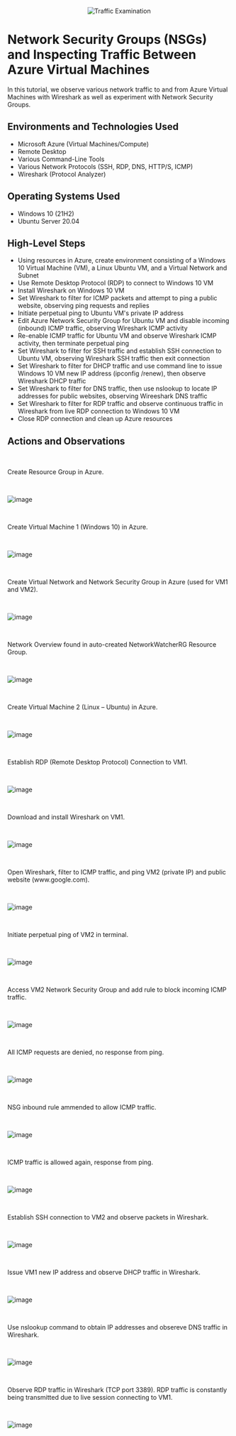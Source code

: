 <p align="center">
<img src="https://i.imgur.com/Ua7udoS.png" alt="Traffic Examination"/>
</p>

<h1>Network Security Groups (NSGs) and Inspecting Traffic Between Azure Virtual Machines</h1>
In this tutorial, we observe various network traffic to and from Azure Virtual Machines with Wireshark as well as experiment with Network Security Groups. <br />

<h2>Environments and Technologies Used</h2>

- Microsoft Azure (Virtual Machines/Compute)
- Remote Desktop
- Various Command-Line Tools
- Various Network Protocols (SSH, RDP, DNS, HTTP/S, ICMP)
- Wireshark (Protocol Analyzer)

<h2>Operating Systems Used </h2>

- Windows 10 (21H2)
- Ubuntu Server 20.04

<h2>High-Level Steps</h2>

- Using resources in Azure, create environment consisting of a Windows 10 Virtual Machine (VM), a Linux Ubuntu VM, and a Virtual Network and Subnet
- Use Remote Desktop Protocol (RDP) to connect to Windows 10 VM
- Install Wireshark on Windows 10 VM
- Set Wireshark to filter for ICMP packets and attempt to ping a public website, observing ping requests and replies
- Initiate perpetual ping to Ubuntu VM's private IP address
- Edit Azure Network Security Group for Ubuntu VM and disable incoming (inbound) ICMP traffic, observing Wireshark ICMP activity
- Re-enable ICMP traffic for Ubuntu VM and observe Wireshark ICMP activity, then terminate perpetual ping
- Set Wireshark to filter for SSH traffic and establish SSH connection to Ubuntu VM, observing Wireshark SSH traffic then exit connection
- Set Wireshark to filter for DHCP traffic and use command line to issue Windows 10 VM new IP address (ipconfig /renew), then observe Wireshark DHCP traffic
- Set Wireshark to filter for DNS traffic, then use nslookup to locate IP addresses for public websites, observing Wireeshark DNS traffic
- Set Wireshark to filter for RDP traffic and observe continuous traffic in Wireshark from live RDP connection to Windows 10 VM
- Close RDP connection and clean up Azure resources

<h2>Actions and Observations</h2>
<br />
<p>
Create Resource Group in Azure.
</p>
<br />

![image](https://github.com/yohan-perera/azure-network-protocols/assets/156178441/23c537fe-f24f-4693-8ba0-b97996c06f14)

<br />
<p>
Create Virtual Machine 1 (Windows 10) in Azure.
</p>
<br />

![image](https://github.com/yohan-perera/azure-network-protocols/assets/156178441/885620c0-0420-487c-91ee-78a28d57af1c)

<br />
<p>
Create Virtual Network and Network Security Group in Azure (used for VM1 and VM2).
</p>
<br />

![image](https://github.com/yohan-perera/azure-network-protocols/assets/156178441/0b4fec17-f509-4ec7-ba13-015a43b4c814)

<br />
<p>
Network Overview found in auto-created NetworkWatcherRG Resource Group.
</p>
<br />

![image](https://github.com/yohan-perera/azure-network-protocols/assets/156178441/d59eadda-7412-40f3-bc2a-fa03b8e46465)

<br />
<p>
Create Virtual Machine 2 (Linux – Ubuntu) in Azure.
</p>
<br />

![image](https://github.com/yohan-perera/azure-network-protocols/assets/156178441/1f0cfb12-7f80-49e9-9f8c-bcb1c9fa9efa)

<br />
<p>
Establish RDP (Remote Desktop Protocol) Connection to VM1.
</p>
<br />

![image](https://github.com/yohan-perera/azure-network-protocols/assets/156178441/6f467afb-4044-475d-bfa6-9c66016c5cef)

<br />
<p>
Download and install Wireshark on VM1.
</p>
<br />

![image](https://github.com/yohan-perera/azure-network-protocols/assets/156178441/a7453233-aed0-47f3-ade9-8a4c2a4a3d9d)

<br />
<p>
Open Wireshark, filter to ICMP traffic, and ping VM2 (private IP) and public website (www.google.com).
</p>
<br />

![image](https://github.com/yohan-perera/azure-network-protocols/assets/156178441/804abe5a-53b3-490c-b81f-8e7016fae8c2)

<br />
<p>
Initiate perpetual ping of VM2 in terminal.
</p>
<br />

![image](https://github.com/yohan-perera/azure-network-protocols/assets/156178441/6a97b4ee-ebc5-4c63-892c-f43b10b72271)

<br />
<p>
Access VM2 Network Security Group and add rule to block incoming ICMP traffic.
</p>
<br />

![image](https://github.com/yohan-perera/azure-network-protocols/assets/156178441/64139466-a2d8-4fb0-96f3-03d75e266d4f)

<br />
<p>
All ICMP requests are denied, no response from ping.
</p>
<br />

![image](https://github.com/yohan-perera/azure-network-protocols/assets/156178441/4b7a7b14-15b8-4a9f-860f-33df065f208e)

<br />
<p>
NSG inbound rule ammended to allow ICMP traffic.
</p>
<br />

![image](https://github.com/yohan-perera/azure-network-protocols/assets/156178441/fb5f215f-a198-4368-a71e-c66d819937f7)

<br />
<p>
ICMP traffic is allowed again, response from ping.
</p>
<br />

![image](https://github.com/yohan-perera/azure-network-protocols/assets/156178441/6502933a-e22e-4c1e-9eeb-4bdb5b6dec70)

<br />
<p>
Establish SSH connection to VM2 and observe packets in Wireshark.
</p>
<br />

![image](https://github.com/yohan-perera/azure-network-protocols/assets/156178441/d63eec8b-dd0f-4685-8230-5988066be20a)

<br />
<p>
Issue VM1 new IP  address and observe DHCP traffic in Wireshark.
</p>
<br />

![image](https://github.com/yohan-perera/azure-network-protocols/assets/156178441/daffc98b-6aff-4143-aee9-75f98d064238)

<br />
<p>
Use nslookup command to obtain IP addresses and obsereve DNS traffic in Wireshark.
</p>
<br />

![image](https://github.com/yohan-perera/azure-network-protocols/assets/156178441/b1086fc7-ed6f-4a66-9345-e9ca697443fe)

<br />
<p>
Observe RDP traffic in Wireshark (TCP port 3389). RDP traffic is constantly being transmitted due to live session connecting to VM1.
</p>
<br />

![image](https://github.com/yohan-perera/azure-network-protocols/assets/156178441/8ffa492a-a8f0-44d7-b6a6-e3bc6939779c)
